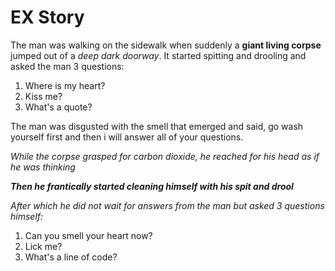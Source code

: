 # EX Story

The man was walking on the sidewalk when suddenly a **giant living corpse** jumped out of a _deep dark doorway_. It started spitting and drooling and asked the man 3 questions:

1. Where is my heart?
2. Kiss me?
3. What's a quote?

The man was disgusted with the smell that emerged and said, go wash yourself first and then i will answer all of your questions.

_While the corpse grasped for carbon dioxide, he reached for his head as if he was thinking_

_**Then he frantically started cleaning himself with his spit and drool**_

_After which he did not wait for answers from the man but asked 3 questions himself:_

1. Can you smell your heart now?
2. Lick me?
3. What's a line of code?
